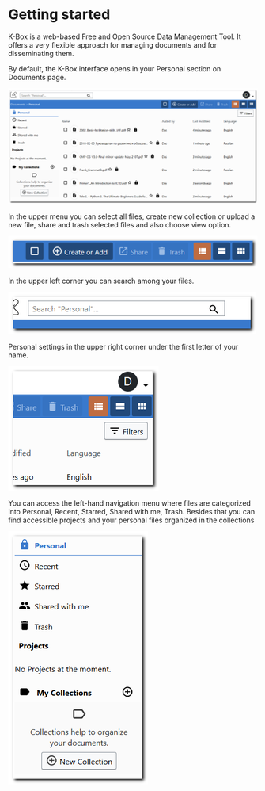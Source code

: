 # Getting started

K-Box is a web-based Free and Open Source Data Management Tool. It offers a very flexible approach for managing documents and for disseminating them.

By default, the K-Box interface opens in your Personal section on Documents page. 

![Main page](../img/main-page.png)

In the upper menu you can select all files, create new collection or upload a new file, share and trash selected files and also choose view option.

![upper menu](../img/upper-menu.png) 

In the upper left corner you can search among your files.

![search](../img/search.png)

Personal settings in the upper right corner under the first letter of your name.

![personal settings](../img/personal-settings.png)

You can access the left-hand navigation menu where files are categorized into Personal, Recent, Starred, Shared with me, Trash. Besides that you can find accessible projects and your personal files organized in the collections

![Left navigation menu](../img/left-nav-bar.png)